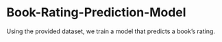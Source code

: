 # Book-Rating-Prediction-Model
Using the provided dataset, we train a model that predicts a book’s rating.
